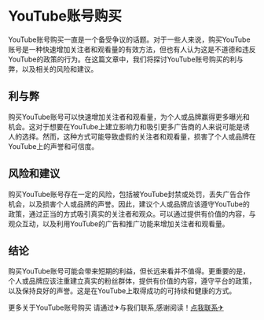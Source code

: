 # YouTube账号购买

YouTube账号购买一直是一个备受争议的话题。对于一些人来说，购买YouTube账号是一种快速增加关注者和观看量的有效方法，但也有人认为这是不道德和违反YouTube的政策的行为。在这篇文章中，我们将探讨YouTube账号购买的利与弊，以及相关的风险和建议。

## 利与弊

购买YouTube账号可以快速增加关注者和观看量，为个人或品牌赢得更多曝光和机会。这对于想要在YouTube上建立影响力和吸引更多广告商的人来说可能是诱人的选择。然而，这种方式可能导致虚假的关注者和观看量，损害了个人或品牌在YouTube上的声誉和可信度。

## 风险和建议

购买YouTube账号存在一定的风险，包括被YouTube封禁或处罚，丢失广告合作机会，以及损害个人或品牌的声誉。因此，建议个人或品牌应该遵守YouTube的政策，通过正当的方式吸引真实的关注者和观众。可以通过提供有价值的内容，与观众互动，以及利用YouTube的广告和推广功能来增加关注者和观看量。

## 结论

购买YouTube账号可能会带来短期的利益，但长远来看并不值得。更重要的是，个人或品牌应该注重建立真实的粉丝群体，提供有价值的内容，遵守平台的政策，以及保持良好的声誉。这是在YouTube上取得成功的可持续和健康的方式。

更多关于YouTube账号购买 请通过✈与我们联系,感谢阅读！[点我联系✈](https://vip.G208.com)